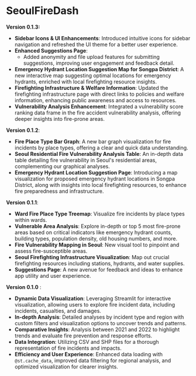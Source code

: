 # SeoulFireDash

**Version 0.1.3:**
- **Sidebar Icons & UI Enhancements**: Introduced intuitive icons for sidebar navigation and refreshed the UI theme for a better user experience.
- **Enhanced Suggestions Page**:
  - Added anonymity and file upload features for submitting suggestions, improving user engagement and feedback detail.
- **Emergency Hydrant Location Suggestion Map for Songpa District**: A new interactive map suggesting optimal locations for emergency hydrants, enriched with local firefighting resource insights.
- **Firefighting Infrastructure & Welfare Information**: Updated the firefighting infrastructure page with direct links to policies and welfare information, enhancing public awareness and access to resources.
- **Vulnerability Analysis Enhancement**: Integrated a vulnerability score ranking data frame in the fire accident vulnerability analysis, offering deeper insights into fire-prone areas.

**Version 0.1.2**:
- **Fire Place Type Bar Graph**: A new bar graph visualization for fire incidents by place types, offering a clear and quick data understanding.
- **Seoul Residential Fire Vulnerability Analysis Table**: An in-depth data table detailing fire vulnerability in Seoul's residential areas, complementing our graphical analyses.
- **Emergency Hydrant Location Suggestion Page**: Introducing a map visualization for proposed emergency hydrant locations in Songpa District, along with insights into local firefighting resources, to enhance fire preparedness and infrastructure.

**Version 0.1.1**: 
- **Ward Fire Place Type Treemap**: Visualize fire incidents by place types within wards.
- **Vulnerable Area Analysis**: Explore in-depth or top 5 most fire-prone areas based on critical indicators like emergency hydrant counts, building types, population density, old housing numbers, and more.
- **Fire Vulnerability Mapping in Seoul**: New visual tool to pinpoint and assess fire-susceptible areas.
- **Seoul Firefighting Infrastructure Visualization**: Map out crucial firefighting resources including stations, hydrants, and water supplies.
- **Suggestions Page**: A new avenue for feedback and ideas to enhance app utility and user experience.

**Version 0.1.0** :

- **Dynamic Data Visualization**: Leveraging Streamlit for interactive visualization, allowing users to explore fire incident data, including incidents, casualties, and damages.
- **In-depth Analysis**: Detailed analyses by incident type and region with custom filters and visualization options to uncover trends and patterns.
- **Comparative Insights**: Analysis between 2021 and 2022 to highlight trends and evaluate fire prevention and response efforts.
- **Data Integration**: Utilizing CSV and SHP files for a thorough representation of fire incidents and impacts.
- **Efficiency and User Experience**: Enhanced data loading with `@st.cache_data`, improved data filtering for regional analysis, and optimized visualization for clearer insights.
